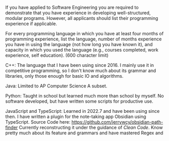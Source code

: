 If you have applied to Software Engineering you are required to demonstrate that you have experience in developing well-structured, modular programs. However, all applicants should list their programming experience if applicable. 

For every programming language in which you have at least four months of programming experience, list the language, number of months experience you have in using the language (not how long you have known it), and capacity in which you used the language (e.g., courses completed, work experience, self education). (600 character limit)

C++: The language that I have been using since 2016. I mainly use it in competitive programming, so I don't know much about its grammar and libraries, only those enough for basic IO and algorithms.

Java: Limited to AP Computer Science A subset.

Python: Taught in school but learned much more than school by myself. No software developed, but have written some scripts for productive use.

JavaScript and TypeScript: Learned in 2022.7 and have been using since then. I have written a plugin for the note-taking app Obsidian using TypeScript. Source Code here: https://github.com/jerrywcy/obsidian-path-finder Currently reconstructing it under the guidance of *Clean Code*. Know pretty much about its feature and grammars and have mastered Regex and 